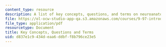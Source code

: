 ```yaml
---
content_type: resource
description: A list of key concepts, questions, and terms on neuroanatomy.
file: https://ol-ocw-studio-app-qa.s3.amazonaws.com/courses/9-97-introduction-to-neuroanatomy-january-iap-2003/d837e1c9434deaa6ddbff8b796ce23e5_key_concepts.pdf
file_type: application/pdf
resourcetype: Document
title: Key Concepts, Questions and Terms
uid: d837e1c9-434d-eaa6-ddbf-f8b796ce23e5
---
```


